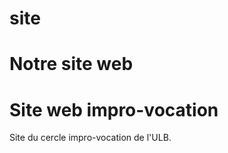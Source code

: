 site
====

Notre site web
=======
Site web impro-vocation          
====          
              
Site du cercle impro-vocation de l'ULB.

